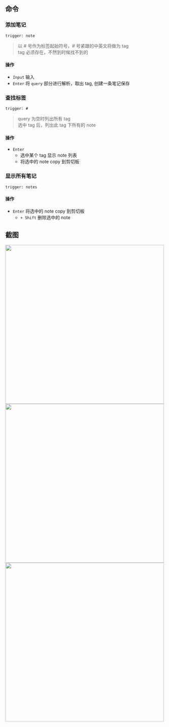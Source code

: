 ## 命令
### 添加笔记
`trigger: note`    
> 以 # 号作为标签起始符号，# 号紧跟的中英文将做为 tag    
> tag 必须存在，不然到时候找不到的

#### 操作
- `Input` 输入
- `Enter` 将 `query` 部分进行解析，取出 tag, 创建一条笔记保存

### 查找标签
`trigger: #`
> query 为空时列出所有 tag    
> 选中 tag 后，列出此 tag 下所有的 note

#### 操作
- `Enter`
    - 选中某个 tag 显示 note 列表
    - 将选中的 note copy 到剪切板

### 显示所有笔记
`trigger: notes`

#### 操作
- `Enter` 将选中的 note copy 到剪切板
    - `+ Shift` 删除选中的 note


## 截图
<img src="https://i.imgur.com/vRyGyVA.png" width="500" />

<img src="https://i.imgur.com/5nqqfo1.png" width="500" />

<img src="https://i.imgur.com/Q5Cs43W.png" width="500">
